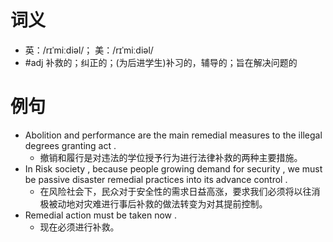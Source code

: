 # 词义
- 英：/rɪˈmiːdiəl/； 美：/rɪˈmiːdiəl/
- #adj 补救的；纠正的；(为后进学生)补习的，辅导的；旨在解决问题的
# 例句
- Abolition and performance are the main remedial measures to the illegal degrees granting act .
	- 撤销和履行是对违法的学位授予行为进行法律补救的两种主要措施。
- In Risk society , because people growing demand for security , we must be passive disaster remedial practices into its advance control .
	- 在风险社会下，民众对于安全性的需求日益高涨，要求我们必须将以往消极被动地对灾难进行事后补救的做法转变为对其提前控制。
- Remedial action must be taken now .
	- 现在必须进行补救。

